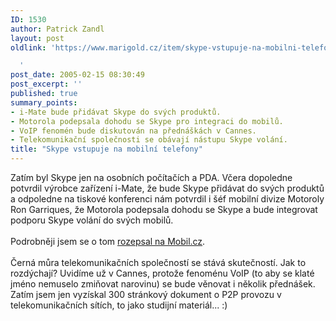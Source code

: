 ```yaml
---
ID: 1530
author: Patrick Zandl
layout: post
oldlink: 'https://www.marigold.cz/item/skype-vstupuje-na-mobilni-telefony

  '
post_date: 2005-02-15 08:30:49
post_excerpt: ''
published: true
summary_points:
- i-Mate bude přidávat Skype do svých produktů.
- Motorola podepsala dohodu se Skype pro integraci do mobilů.
- VoIP fenomén bude diskutován na přednáškách v Cannes.
- Telekomunikační společnosti se obávají nástupu Skype volání.
title: "Skype vstupuje na mobilní telefony"
---
```


<p>Zatím byl Skype jen na osobních počítačích a PDA. Včera dopoledne
potvrdil výrobce zařízení i-Mate, že bude Skype přidávat do svých
produktů a odpoledne na tiskové konferenci nám potvrdil i šéf mobilní
divize Motoroly Ron Garriques, že Motorola podepsala dohodu se Skype a
bude integrovat podporu Skype volání do svých mobilů. <br />
<br />
Podrobněji jsem se o tom <a href="http:///mob_tech.asp?r=mob_tech&amp;c=A050214_190717_mob_tech_jm&amp;t=A050214_190717_mob_tech_jm&amp;r2=mob_tech" >rozepsal na Mobil.cz</a>.<br />
<br />
Černá můra telekomunikačních společností se stává skutečností. Jak to
rozdýchají? Uvidíme už v Cannes, protože fenoménu VoIP (to aby se klaté
jméno nemuselo zmiňovat narovinu) se bude věnovat i několik přednášek.
Zatím jsem jen vyzískal 300 stránkový dokument o P2P provozu v
telekomunikačních sítích, to jako studijní materiál... :)</p>